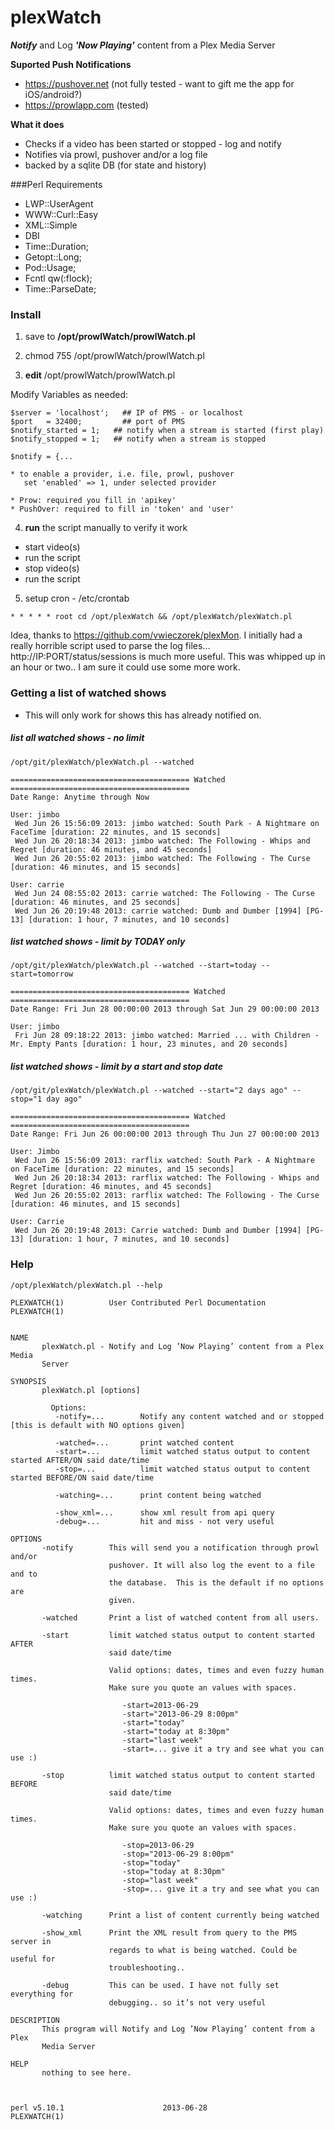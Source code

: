 plexWatch
=========

***Notify*** and Log ***'Now Playing'*** content from a Plex Media Server

**Suported Push Notifications** 
* https://pushover.net (not fully tested - want to gift me the app for iOS/android?)
* https://prowlapp.com (tested)

**What it does**
* Checks if a video has been started or stopped - log and notify
* Notifies via prowl, pushover and/or a log file
* backed by a sqlite DB (for state and history)

###Perl Requirements

* LWP::UserAgent
* WWW::Curl::Easy
* XML::Simple
* DBI
* Time::Duration;
* Getopt::Long;
* Pod::Usage;
* Fcntl qw(:flock);
* Time::ParseDate;

### Install 

1) save to **/opt/prowlWatch/prowlWatch.pl**

2) chmod 755 /opt/prowlWatch/prowlWatch.pl

3) **edit** /opt/prowlWatch/prowlWatch.pl


Modify Variables as needed:
```
$server = 'localhost';   ## IP of PMS - or localhost
$port   = 32400;         ## port of PMS
$notify_started = 1;   ## notify when a stream is started (first play)
$notify_stopped = 1;   ## notify when a stream is stopped 

```

```
$notify = {...

* to enable a provider, i.e. file, prowl, pushover 
   set 'enabled' => 1, under selected provider

* Prow: required you fill in 'apikey' 
* PushOver: required to fill in 'token' and 'user'
```

4) **run** the script manually to verify it work 
  * start video(s)
  * run the script
  * stop video(s)
  * run the script


5) setup cron - /etc/crontab
```
* * * * * root cd /opt/plexWatch && /opt/plexWatch/plexWatch.pl
```


Idea, thanks to https://github.com/vwieczorek/plexMon. I initially had a really horrible script used to parse the log files...  http://IP:PORT/status/sessions is much more useful. This was whipped up in an hour or two.. I am sure it could use some more work. 


### Getting a list of watched shows

* This will only work for shows this has already notified on.


#####  list all watched shows - no limit
```
/opt/git/plexWatch/plexWatch.pl --watched 

======================================== Watched ========================================
Date Range: Anytime through Now

User: jimbo
 Wed Jun 26 15:56:09 2013: jimbo watched: South Park - A Nightmare on FaceTime [duration: 22 minutes, and 15 seconds]
 Wed Jun 26 20:18:34 2013: jimbo watched: The Following - Whips and Regret [duration: 46 minutes, and 45 seconds]
 Wed Jun 26 20:55:02 2013: jimbo watched: The Following - The Curse [duration: 46 minutes, and 15 seconds]

User: carrie
 Wed Jun 24 08:55:02 2013: carrie watched: The Following - The Curse [duration: 46 minutes, and 25 seconds]
 Wed Jun 26 20:19:48 2013: carrie watched: Dumb and Dumber [1994] [PG-13] [duration: 1 hour, 7 minutes, and 10 seconds]
```

##### list watched shows - limit by TODAY only
```
/opt/git/plexWatch/plexWatch.pl --watched --start=today --start=tomorrow

======================================== Watched ========================================
Date Range: Fri Jun 28 00:00:00 2013 through Sat Jun 29 00:00:00 2013

User: jimbo
 Fri Jun 28 09:18:22 2013: jimbo watched: Married ... with Children - Mr. Empty Pants [duration: 1 hour, 23 minutes, and 20 seconds]
```

##### list watched shows - limit by a start and stop date
```
/opt/git/plexWatch/plexWatch.pl --watched --start="2 days ago" --stop="1 day ago"

======================================== Watched ========================================
Date Range: Fri Jun 26 00:00:00 2013 through Thu Jun 27 00:00:00 2013

User: Jimbo
 Wed Jun 26 15:56:09 2013: rarflix watched: South Park - A Nightmare on FaceTime [duration: 22 minutes, and 15 seconds]
 Wed Jun 26 20:18:34 2013: rarflix watched: The Following - Whips and Regret [duration: 46 minutes, and 45 seconds]
 Wed Jun 26 20:55:02 2013: rarflix watched: The Following - The Curse [duration: 46 minutes, and 15 seconds]

User: Carrie
 Wed Jun 26 20:19:48 2013: Carrie watched: Dumb and Dumber [1994] [PG-13] [duration: 1 hour, 7 minutes, and 10 seconds]
```


### Help
```
/opt/plexWatch/plexWatch.pl --help
```
```
PLEXWATCH(1)          User Contributed Perl Documentation         PLEXWATCH(1)


NAME
       plexWatch.pl - Notify and Log ’Now Playing’ content from a Plex Media
       Server

SYNOPSIS
       plexWatch.pl [options]

         Options:
          -notify=...        Notify any content watched and or stopped [this is default with NO options given]

          -watched=...       print watched content
          -start=...         limit watched status output to content started AFTER/ON said date/time
          -stop=...          limit watched status output to content started BEFORE/ON said date/time

          -watching=...      print content being watched

          -show_xml=...      show xml result from api query
          -debug=...         hit and miss - not very useful

OPTIONS
       -notify        This will send you a notification through prowl and/or
                      pushover. It will also log the event to a file and to
                      the database.  This is the default if no options are
                      given.

       -watched       Print a list of watched content from all users.

       -start         limit watched status output to content started AFTER
                      said date/time

                      Valid options: dates, times and even fuzzy human times.
                      Make sure you quote an values with spaces.

                         -start=2013-06-29
                         -start="2013-06-29 8:00pm"
                         -start="today"
                         -start="today at 8:30pm"
                         -start="last week"
                         -start=... give it a try and see what you can use :)

       -stop          limit watched status output to content started BEFORE
                      said date/time

                      Valid options: dates, times and even fuzzy human times.
                      Make sure you quote an values with spaces.

                         -stop=2013-06-29
                         -stop="2013-06-29 8:00pm"
                         -stop="today"
                         -stop="today at 8:30pm"
                         -stop="last week"
                         -stop=... give it a try and see what you can use :)

       -watching      Print a list of content currently being watched

       -show_xml      Print the XML result from query to the PMS server in
                      regards to what is being watched. Could be useful for
                      troubleshooting..

       -debug         This can be used. I have not fully set everything for
                      debugging.. so it’s not very useful

DESCRIPTION
       This program will Notify and Log ’Now Playing’ content from a Plex
       Media Server

HELP
       nothing to see here.



perl v5.10.1                      2013-06-28                      PLEXWATCH(1)
```


